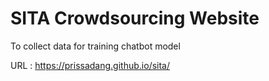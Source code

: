 # SITA Crowdsourcing Website
To collect data for training chatbot model

URL : https://prissadang.github.io/sita/



